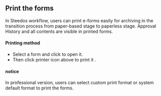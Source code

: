 ## Print the forms
In Steedos workflow, users can print e-forms easily for archiving in the transition process from paper-based stage to paperless stage. Approval History and all contents are visible in printed forms. 
#### Printing method
- Select a form and click to open it. 
- Then click printer icon above to print it .

#### notice
In professional version, users can select custom print format or system default format to print the forms.

